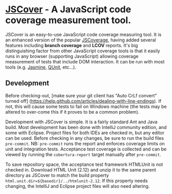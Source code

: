 [JSCover](http://tntim96.github.com/JSCover) - A JavaScript code coverage measurement tool.
================================

JSCover is an easy-to-use JavaScript code coverage measuring tool. It is an enhanced version of the popular
[JSCoverage](http://siliconforks.com/jscoverage/), having added several features including **branch coverage** and
**LCOV** reports.
It's big distinguishing factor from other JavaScript coverage tools is that it easily runs
in any browser (supporting JavaScript) allowing coverage measurement of tests that include DOM interaction.
It can be run with most tools (e.g.
[Jasmine](http://pivotal.github.com/jasmine/),
[QUnit](http://qunitjs.com/), etc...).

Development
-----------

Before checking-out,
[make sure your git client has "Auto CrLf convert" turned off]
(https://help.github.com/articles/dealing-with-line-endings).
If not, this will cause some tests to fail on Windows machine (the tests may be altered to over-come this if it
proves to be a common problem).

Development with JSCover is simple. It is a fairly standard Ant and Java build.
Most development has been done with IntelliJ community edition, and some with Eclipse.
Project files for both IDEs are checked in, but any editor can be used.
Before checking in any changes, be sure to run the build files `pre-commit`.
NB: `pre-commit` runs the report and enforces coverage limits on unit and integration tests.
Acceptance test coverage is collected and can be viewed by running the `cobertura-report`
target manually after `pre-commit`.

To save repository space, the acceptance test framework HTMLUnit is not checked in.
Download HTML Unit (2.12) and unzip it to the same parent directory as JSCover to match
the build property `html.unit.dir=${basedir}/../htmlunit-2.12`.
If this property needs changing, the IntelliJ and Eclipse project files will also need altering.

